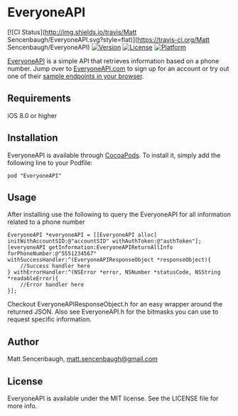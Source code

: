 # EveryoneAPI

[![CI Status](http://img.shields.io/travis/Matt Sencenbaugh/EveryoneAPI.svg?style=flat)](https://travis-ci.org/Matt Sencenbaugh/EveryoneAPI)
[![Version](https://img.shields.io/cocoapods/v/EveryoneAPI.svg?style=flat)](http://cocoadocs.org/docsets/EveryoneAPI)
[![License](https://img.shields.io/cocoapods/l/EveryoneAPI.svg?style=flat)](http://cocoadocs.org/docsets/EveryoneAPI)
[![Platform](https://img.shields.io/cocoapods/p/EveryoneAPI.svg?style=flat)](http://cocoadocs.org/docsets/EveryoneAPI)

[EveryoneAPI](https://www.everyoneapi.com/) is a simple API that retrieves information based on a phone number. Jump over to [EveryoneAPI.com](https://www.everyoneapi.com/) to sign up for an account or try out one of their [sample endpoints in your browser](https://api.everyoneapi.com/v1/phone/+15551234567?account_sid=[SID]&auth_token=[TOKEN]&pretty=true).

## Requirements

iOS 8.0 or higher

## Installation

EveryoneAPI is available through [CocoaPods](http://cocoapods.org). To install
it, simply add the following line to your Podfile:

    pod "EveryoneAPI"

## Usage

After installing use the following to query the EveryoneAPI for all information related to a phone number

    EveryoneAPI *everyoneAPI = [[EveryoneAPI alloc] initWithAccountSID:@"accountSID" withAuthToken:@"authToken"];
    [everyoneAPI getInformation:EveryoneAPIReturnAllInfo forPhoneNumber:@"5551234567" withSuccessHandler:^(EveryoneAPIResponseObject *responseObject){
    	//Success handler here
    } withErrorHandler:^(NSError *error, NSNumber *statusCode, NSString *readableError){
    	//Error handler here
    }];

Checkout EveryoneAPIResponseObject.h for an easy wrapper around the returned JSON. Also see EveryoneAPI.h for the bitmasks you can use to request specific information.

## Author

Matt Sencenbaugh, matt.sencenbaugh@gmail.com

## License

EveryoneAPI is available under the MIT license. See the LICENSE file for more info.

